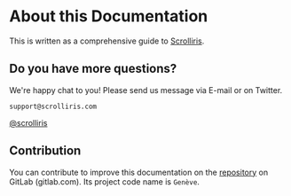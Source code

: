 # About this Documentation

This is written as a comprehensive guide to [Scrolliris](https://about.scrolliris.com/).


## Do you have more questions?

We're happy chat to you! Please send us message via E-mail or on Twitter.

```
support@scrolliris.com
```

[@scrolliris](https://twitter.com/scrolliris)



## Contribution

You can contribute to improve this documentation on the [repository](https://gitlab.com/scrolliris/geneve) on GitLab (gitlab.com). Its project code name is `Genève`.
